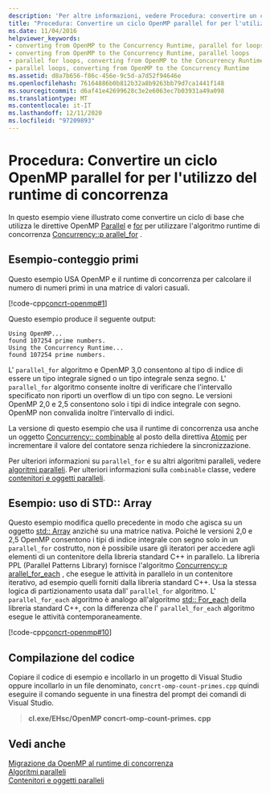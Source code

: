 ```yaml
---
description: 'Per altre informazioni, vedere Procedura: convertire un ciclo OpenMP parallel for per usare la runtime di concorrenza'
title: "Procedura: Convertire un ciclo OpenMP parallel for per l'utilizzo del runtime di concorrenza"
ms.date: 11/04/2016
helpviewer_keywords:
- converting from OpenMP to the Concurrency Runtime, parallel for loops
- converting from OpenMP to the Concurrency Runtime, parallel loops
- parallel for loops, converting from OpenMP to the Concurrency Runtime
- parallel loops, converting from OpenMP to the Concurrency Runtime
ms.assetid: d8a7b656-f86c-456e-9c5d-a7d52f94646e
ms.openlocfilehash: 76164886b0b812b32a8b9263bb79d7ca1441f148
ms.sourcegitcommit: d6af41e42699628c3e2e6063ec7b03931a49a098
ms.translationtype: MT
ms.contentlocale: it-IT
ms.lasthandoff: 12/11/2020
ms.locfileid: "97209893"
---
```

# <a name="how-to-convert-an-openmp-parallel-for-loop-to-use-the-concurrency-runtime"></a>Procedura: Convertire un ciclo OpenMP parallel for per l'utilizzo del runtime di concorrenza

In questo esempio viene illustrato come convertire un ciclo di base che utilizza le direttive OpenMP [Parallel](../../parallel/concrt/how-to-use-parallel-invoke-to-write-a-parallel-sort-routine.md#parallel) e [for](../openmp/reference/openmp-directives.md#for-openmp) per utilizzare l'algoritmo runtime di concorrenza [Concurrency::p arallel_for](reference/concurrency-namespace-functions.md#parallel_for) .

## <a name="example---prime-count"></a>Esempio-conteggio primi

Questo esempio USA OpenMP e il runtime di concorrenza per calcolare il numero di numeri primi in una matrice di valori casuali.

[!code-cpp[concrt-openmp#1](../../parallel/concrt/codesnippet/cpp/how-to-convert-an-openmp-parallel-for-loop-to-use-the-concurrency-runtime_1.cpp)]

Questo esempio produce il seguente output:

```Output
Using OpenMP...
found 107254 prime numbers.
Using the Concurrency Runtime...
found 107254 prime numbers.
```

L' `parallel_for` algoritmo e OpenMP 3,0 consentono al tipo di indice di essere un tipo integrale signed o un tipo integrale senza segno. L' `parallel_for` algoritmo consente inoltre di verificare che l'intervallo specificato non riporti un overflow di un tipo con segno. Le versioni OpenMP 2,0 e 2,5 consentono solo i tipi di indice integrale con segno. OpenMP non convalida inoltre l'intervallo di indici.

La versione di questo esempio che usa il runtime di concorrenza usa anche un oggetto [Concurrency:: combinable](../../parallel/concrt/reference/combinable-class.md) al posto della direttiva [Atomic](../openmp/reference/openmp-directives.md#atomic) per incrementare il valore del contatore senza richiedere la sincronizzazione.

Per ulteriori informazioni su `parallel_for` e su altri algoritmi paralleli, vedere [algoritmi paralleli](../../parallel/concrt/parallel-algorithms.md). Per ulteriori informazioni sulla `combinable` classe, vedere [contenitori e oggetti paralleli](../../parallel/concrt/parallel-containers-and-objects.md).

## <a name="example---use-stdarray"></a>Esempio: uso di STD:: Array

Questo esempio modifica quello precedente in modo che agisca su un oggetto [std:: Array](../../standard-library/array-class-stl.md) anziché su una matrice nativa. Poiché le versioni 2,0 e 2,5 OpenMP consentono i tipi di indice integrale con segno solo in un `parallel_for` costrutto, non è possibile usare gli iteratori per accedere agli elementi di un contenitore della libreria standard C++ in parallelo. La libreria PPL (Parallel Patterns Library) fornisce l'algoritmo [Concurrency::p arallel_for_each](reference/concurrency-namespace-functions.md#parallel_for_each) , che esegue le attività in parallelo in un contenitore iterativo, ad esempio quelli forniti dalla libreria standard C++. Usa la stessa logica di partizionamento usata dall' `parallel_for` algoritmo. L' `parallel_for_each` algoritmo è analogo all'algoritmo [std:: For_each](../../standard-library/algorithm-functions.md#for_each) della libreria standard C++, con la differenza che l' `parallel_for_each` algoritmo esegue le attività contemporaneamente.

[!code-cpp[concrt-openmp#10](../../parallel/concrt/codesnippet/cpp/how-to-convert-an-openmp-parallel-for-loop-to-use-the-concurrency-runtime_2.cpp)]

## <a name="compiling-the-code"></a>Compilazione del codice

Copiare il codice di esempio e incollarlo in un progetto di Visual Studio oppure incollarlo in un file denominato, `concrt-omp-count-primes.cpp` quindi eseguire il comando seguente in una finestra del prompt dei comandi di Visual Studio.

> **cl.exe/EHsc/OpenMP concrt-omp-count-primes. cpp**

## <a name="see-also"></a>Vedi anche

[Migrazione da OpenMP al runtime di concorrenza](../../parallel/concrt/migrating-from-openmp-to-the-concurrency-runtime.md)<br/>
[Algoritmi paralleli](../../parallel/concrt/parallel-algorithms.md)<br/>
[Contenitori e oggetti paralleli](../../parallel/concrt/parallel-containers-and-objects.md)
